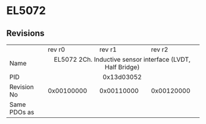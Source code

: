 # EL5072

## Revisions
<table>
<tr>
<td></td>
<td>rev r0</td>
<td>rev r1</td>
<td>rev r2</td>
</tr>
<tr>
<td>Name</td>
<td colspan=3 align="center">EL5072 2Ch. Inductive sensor interface (LVDT, Half Bridge)</td>
</tr>
<tr>
<td>PID</td>
<td colspan=3 align="center">0x13d03052</td>
</tr>
<tr>
<td>Revision No</td>
<td>0x00100000</td>
<td>0x00110000</td>
<td>0x00120000</td>
</tr>
<tr>
<td>Same PDOs as</td>
<td colspan=3 align="center"></td>
</tr>
</table>
